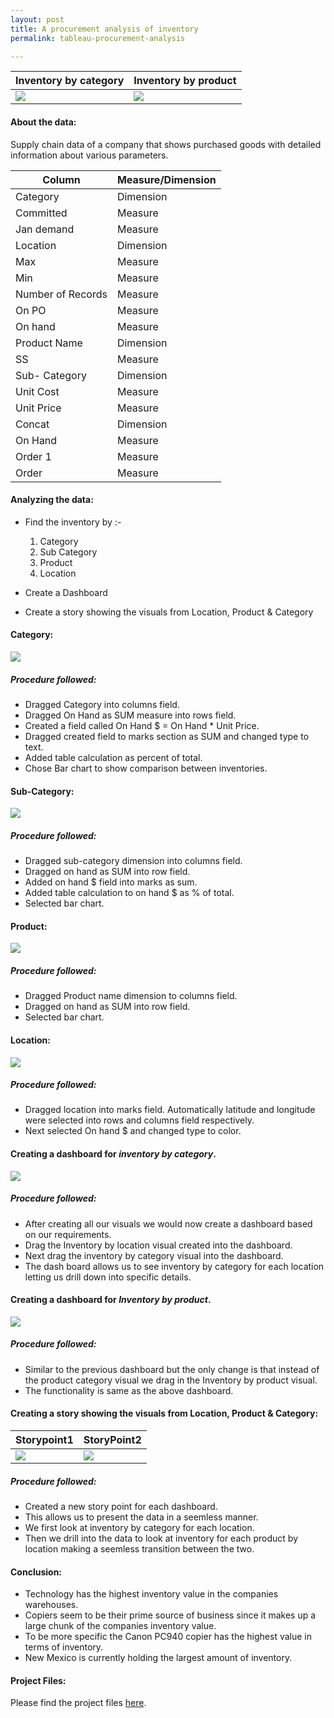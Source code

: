 ```yaml
---
layout: post
title: A procurement analysis of inventory
permalink: tableau-procurement-analysis

---
```

|Inventory by category|Inventory by product|
|---|---|
|<img src="/images/tableau-images/proc5.png">|<img src="/images/tableau-images/proc6.png">|

#### About the data:

Supply chain data of a company that shows purchased goods with detailed information about various parameters.

|Column|Measure/Dimension|
|---|---|
|Category|Dimension|
|Committed|Measure|	
|Jan demand|Measure|
|Location|Dimension|	
|Max|Measure|
|Min|Measure|
|Number of Records|Measure|
|On PO|Measure|
|On hand|Measure|
|Product Name|Dimension|
|SS|Measure|
|Sub- Category|Dimension|
Unit Cost|Measure|
|Unit Price|Measure|
|Concat|Dimension|
|On Hand|Measure|
|Order 1|Measure|
|Order|Measure|

#### Analyzing the data:

* Find the inventory by :-

  1. Category
  2. Sub Category
  3. Product
  4. Location

* Create a Dashboard

* Create a story showing the visuals from Location, Product & Category

#### Category:

<img src = "/images/tableau-images/proc1.png">

##### Procedure followed:

* Dragged Category into columns field.
* Dragged On Hand as SUM measure into rows field.
* Created a field called On Hand $ = On Hand * Unit Price.
* Dragged created field to marks section as SUM and changed type to text. 
* Added table calculation as percent of total.
* Chose Bar chart to show comparison between inventories.

#### Sub-Category:

<img src = "/images/tableau-images/proc2.png">

##### Procedure followed:

* Dragged sub-category dimension into columns field.
* Dragged on hand as SUM into row field.
* Added on hand $ field into marks as sum.
* Added table calculation to on hand $ as % of total.
* Selected bar chart.


#### Product:

<img src = "/images/tableau-images/proc3.png">

##### Procedure followed:

* Dragged Product name dimension to columns field.
* Dragged on hand as SUM into row field.
* Selected bar chart.

#### Location:

<img src = "/images/tableau-images/proc4.png">

##### Procedure followed:

* Dragged location into marks field. Automatically latitude and longitude were selected into rows and columns field respectively.
* Next selected On hand $ and changed type to color.

#### Creating a dashboard for *inventory by category*.

<img src="/images/tableau-images/proc5.png">

##### Procedure followed:

* After creating all our visuals we would now create a dashboard based on our requirements.
* Drag the Inventory by location visual created into the dashboard.
* Next drag the inventory by category visual into the dashboard.
* The dash board allows us to see inventory by category for each location letting us drill down into specific details.

#### Creating a dashboard for *Inventory by product*.

<img src="/images/tableau-images/proc6.png">

##### Procedure followed:

* Similar to the previous dashboard but the only change is that instead of the product category visual we drag in the Inventory by product visual. 
* The functionality is same as the above dashboard.

#### Creating a story showing the visuals from Location, Product & Category:

|Storypoint1|StoryPoint2|
|---|---|
|<img src = "/images/tableau-images/procstory1.png">|<img src = "/images/tableau-images/procstory2.png">|

##### Procedure followed:

* Created a new story point for each dashboard.
* This allows us to present the data in a seemless manner.
* We first look at inventory by category for each location.
* Then we drill into the data to look at inventory for each product by location making a seemless transition between the two.

#### Conclusion:

* Technology has the highest inventory value in the companies warehouses.
* Copiers seem to be their prime source of business since it makes up a large chunk of the companies inventory value.
* To be more specific the Canon PC940 copier has the highest value in terms of inventory.
* New Mexico is currently holding the largest amount of inventory.


#### Project Files:

Please find the project files <a target = "_blank" href = "https://github.com/tejasmohanayyar/tejasmohanayyar.github.io/tree/master/projects/tableau-projects/Procurement%20Spend%20Analysis">here</a>.
